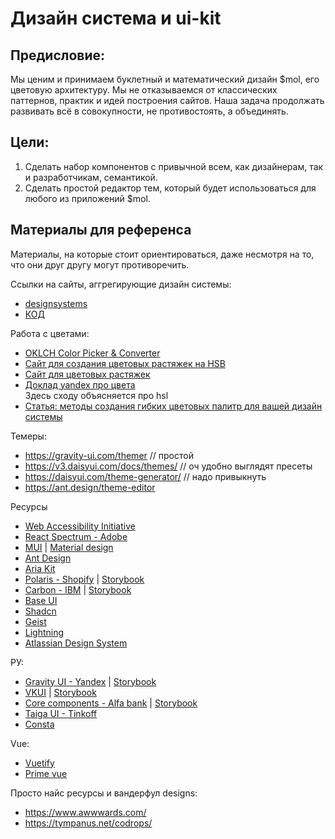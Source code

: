 # Дизайн система и ui-kit

## Предисловие:
Мы ценим и принимаем буклетный и математический дизайн $mol, его цветовую архитектуру. Мы не отказываемся от классических паттернов, практик и идей построения сайтов. Наша задача продолжать развивать всё в совокупности, не противостоять, а объединять.

## Цели:
1) Сделать набор компонентов с привычной всем, как дизайнерам, так и разработчикам, семантикой.
2) Сделать простой редактор тем, который будет использоваться для любого из приложений $mol.

## Материалы для референса
Материалы, на которые стоит ориентироваться, даже несмотря на то, что они друг другу могут противоречить.  

Ссылки на сайты, аггрегирующие дизайн системы:  
* [designsystems](https://designsystems.surf/)  
* [КОД](https://www.designsystemsclub.ru/)  

Работа с цветами:
* [OKLCH Color Picker & Converter](https://oklch.com/)
* [Сайт для создания цветовых растяжек на HSB](https://colorbox.io/)
* [Сайт для цветовых растяжек](https://palettte.app/)
* [Доклад yandex про цвета](https://youtu.be/JKPMaI7QfRk?si=foVVaBfKNK3KX_KH)  
  Здесь сходу объясняется про hsl
* [Статья: методы создания гибких цветовых палитр для вашей дизайн системы](https://deadsign.ru/design/designing_systematic_colors/)

Темеры:
* https://gravity-ui.com/themer  // простой
* https://v3.daisyui.com/docs/themes/  // оч удобно выглядят пресеты
* https://daisyui.com/theme-generator/ // надо привыкнуть
* https://ant.design/theme-editor


Ресурсы
* [Web Accessibility Initiative](https://www.w3.org/WAI/ARIA/apg/patterns/)  
* [React Spectrum - Adobe](https://react-spectrum.adobe.com/react-aria/index.html)  
* [MUI](https://mui.com/material-ui/)  | [Material design](https://m3.material.io/)
* [Ant Design](https://ant.design/)  
* [Aria Kit](https://ariakit.org/)  
* [Polaris - Shopify](https://polaris.shopify.com/) | [Storybook](https://storybook.polaris.shopify.dev/?path=/story/all-components-textfield--default)  
* [Carbon - IBM](https://carbondesignsystem.com/) | [Storybook](https://react.carbondesignsystem.com/?path=/story/getting-started-welcome--welcome) 
* [Base UI](https://base-ui.com/)  
* [Shadcn](https://ui.shadcn.com/)
* [Geist](https://vercel.com/geist/introduction)  
* [Lightning](https://www.lightningdesignsystem.com/)  
* [Atlassian Design System](https://atlassian.design/)  

РУ:  
* [Gravity UI - Yandex](https://gravity-ui.com/) | [Storybook](https://preview.gravity-ui.com/uikit/) 
* [VKUI](https://github.com/VKCOM/VKUI) | [Storybook](https://vkcom.github.io/VKUI/playground/?path=/docs/service-approot--docs&globals=colorScheme:dark;storybookTheme:dark)  
* [Core components - Alfa bank](https://github.com/core-ds/core-components) | [Storybook](https://alfa-laboratory.github.io/core-components/master/?path=/story/гайдлайны-начало-работы--page)  
* [Taiga UI - Tinkoff](https://taiga-ui.dev/getting-started) 
* [Consta](https://consta.design/)

Vue:  
* [Vuetify](https://vuetifyjs.com/en/)  
* [Prime vue](https://primevue.org/)


Просто найс ресурсы и вандерфул designs:  
* https://www.awwwards.com/  
* https://tympanus.net/codrops/  